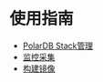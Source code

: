 # 使用指南

- [PolarDB Stack管理](PolarDB-Stack-Operator/PolarDB-Stack-Management-Maintenance.md)
- [监控采集](PolarDB-NodeAgent/PolarDB-NodeAgent.md)
- [构建镜像](PolarDB-ImageBuilder/PolarDB-ImageBuilder.md)